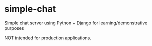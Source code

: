 simple-chat
===========

Simple chat server using Python + Django for learning/demonstrative purposes

NOT intended for production applications.